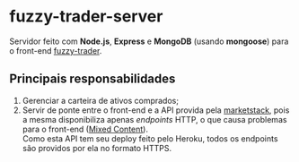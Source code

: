 # fuzzy-trader-server

Servidor feito com **Node.js**, **Express** e **MongoDB** (usando **mongoose**) para o front-end [fuzzy-trader](https://github.com/miguelriosoliveira/fuzzy-trader).

## Principais responsabilidades

1. Gerenciar a carteira de ativos comprados;
1. Servir de ponte entre o front-end e a API provida pela [marketstack](https://marketstack.com/), pois a mesma disponibiliza apenas _endpoints_ HTTP, o que causa problemas para o front-end ([Mixed Content](https://stackoverflow.com/questions/37043719/how-can-i-allow-mixed-contents-http-with-https-using-content-security-policy-m)).<br/>
   Como esta API tem seu deploy feito pelo Heroku, todos os endpoints são providos por ela no formato HTTPS.

